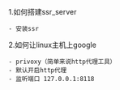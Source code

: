 1.如何搭建ssr_server
```
- 安装ssr
```
2.如何让linux主机上google
```
- privoxy（简单来说http代理工具）
- 默认开启http代理
- 监听端口 127.0.0.1:8118
```

